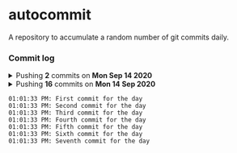 # autocommit

A repository to accumulate a random number of git commits daily.

### Commit log

<details>
    <summary>Pushing <b>2</b> commits on <b>Mon Sep 14 2020</b></summary>

    11:02:46 PM: First commit for the day
    11:12:01 PM: Second commit for the day
</details>

<details>
    <summary>Pushing <b>16</b> commits on <b>Mon 14 Sep 2020</b><summary>

    01:01:33 PM: First commit for the day
    01:01:33 PM: Second commit for the day
    01:01:33 PM: Third commit for the day
    01:01:33 PM: Fourth commit for the day
    01:01:33 PM: Fifth commit for the day
    01:01:33 PM: Sixth commit for the day
    01:01:33 PM: Seventh commit for the day
</details>
